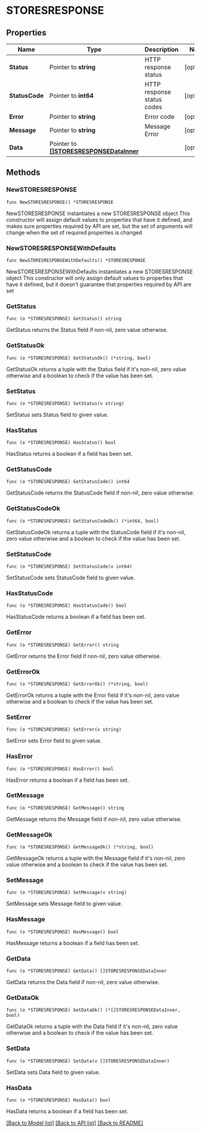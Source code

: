 # STORESRESPONSE

## Properties

Name | Type | Description | Notes
------------ | ------------- | ------------- | -------------
**Status** | Pointer to **string** | HTTP response status | [optional] 
**StatusCode** | Pointer to **int64** | HTTP response status codes | [optional] 
**Error** | Pointer to **string** | Error code | [optional] 
**Message** | Pointer to **string** | Message Error | [optional] 
**Data** | Pointer to [**[]STORESRESPONSEDataInner**](STORESRESPONSEDataInner.md) |  | [optional] 

## Methods

### NewSTORESRESPONSE

`func NewSTORESRESPONSE() *STORESRESPONSE`

NewSTORESRESPONSE instantiates a new STORESRESPONSE object
This constructor will assign default values to properties that have it defined,
and makes sure properties required by API are set, but the set of arguments
will change when the set of required properties is changed

### NewSTORESRESPONSEWithDefaults

`func NewSTORESRESPONSEWithDefaults() *STORESRESPONSE`

NewSTORESRESPONSEWithDefaults instantiates a new STORESRESPONSE object
This constructor will only assign default values to properties that have it defined,
but it doesn't guarantee that properties required by API are set

### GetStatus

`func (o *STORESRESPONSE) GetStatus() string`

GetStatus returns the Status field if non-nil, zero value otherwise.

### GetStatusOk

`func (o *STORESRESPONSE) GetStatusOk() (*string, bool)`

GetStatusOk returns a tuple with the Status field if it's non-nil, zero value otherwise
and a boolean to check if the value has been set.

### SetStatus

`func (o *STORESRESPONSE) SetStatus(v string)`

SetStatus sets Status field to given value.

### HasStatus

`func (o *STORESRESPONSE) HasStatus() bool`

HasStatus returns a boolean if a field has been set.

### GetStatusCode

`func (o *STORESRESPONSE) GetStatusCode() int64`

GetStatusCode returns the StatusCode field if non-nil, zero value otherwise.

### GetStatusCodeOk

`func (o *STORESRESPONSE) GetStatusCodeOk() (*int64, bool)`

GetStatusCodeOk returns a tuple with the StatusCode field if it's non-nil, zero value otherwise
and a boolean to check if the value has been set.

### SetStatusCode

`func (o *STORESRESPONSE) SetStatusCode(v int64)`

SetStatusCode sets StatusCode field to given value.

### HasStatusCode

`func (o *STORESRESPONSE) HasStatusCode() bool`

HasStatusCode returns a boolean if a field has been set.

### GetError

`func (o *STORESRESPONSE) GetError() string`

GetError returns the Error field if non-nil, zero value otherwise.

### GetErrorOk

`func (o *STORESRESPONSE) GetErrorOk() (*string, bool)`

GetErrorOk returns a tuple with the Error field if it's non-nil, zero value otherwise
and a boolean to check if the value has been set.

### SetError

`func (o *STORESRESPONSE) SetError(v string)`

SetError sets Error field to given value.

### HasError

`func (o *STORESRESPONSE) HasError() bool`

HasError returns a boolean if a field has been set.

### GetMessage

`func (o *STORESRESPONSE) GetMessage() string`

GetMessage returns the Message field if non-nil, zero value otherwise.

### GetMessageOk

`func (o *STORESRESPONSE) GetMessageOk() (*string, bool)`

GetMessageOk returns a tuple with the Message field if it's non-nil, zero value otherwise
and a boolean to check if the value has been set.

### SetMessage

`func (o *STORESRESPONSE) SetMessage(v string)`

SetMessage sets Message field to given value.

### HasMessage

`func (o *STORESRESPONSE) HasMessage() bool`

HasMessage returns a boolean if a field has been set.

### GetData

`func (o *STORESRESPONSE) GetData() []STORESRESPONSEDataInner`

GetData returns the Data field if non-nil, zero value otherwise.

### GetDataOk

`func (o *STORESRESPONSE) GetDataOk() (*[]STORESRESPONSEDataInner, bool)`

GetDataOk returns a tuple with the Data field if it's non-nil, zero value otherwise
and a boolean to check if the value has been set.

### SetData

`func (o *STORESRESPONSE) SetData(v []STORESRESPONSEDataInner)`

SetData sets Data field to given value.

### HasData

`func (o *STORESRESPONSE) HasData() bool`

HasData returns a boolean if a field has been set.


[[Back to Model list]](../README.md#documentation-for-models) [[Back to API list]](../README.md#documentation-for-api-endpoints) [[Back to README]](../README.md)


